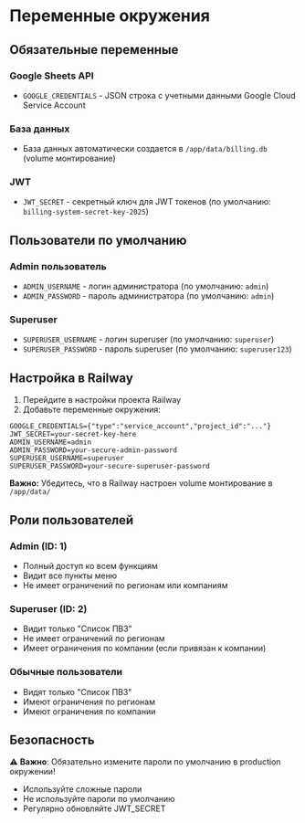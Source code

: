 # Переменные окружения

## Обязательные переменные

### Google Sheets API
- `GOOGLE_CREDENTIALS` - JSON строка с учетными данными Google Cloud Service Account

### База данных
- База данных автоматически создается в `/app/data/billing.db` (volume монтирование)

### JWT
- `JWT_SECRET` - секретный ключ для JWT токенов (по умолчанию: `billing-system-secret-key-2025`)

## Пользователи по умолчанию

### Admin пользователь
- `ADMIN_USERNAME` - логин администратора (по умолчанию: `admin`)
- `ADMIN_PASSWORD` - пароль администратора (по умолчанию: `admin`)

### Superuser
- `SUPERUSER_USERNAME` - логин superuser (по умолчанию: `superuser`)
- `SUPERUSER_PASSWORD` - пароль superuser (по умолчанию: `superuser123`)

## Настройка в Railway

1. Перейдите в настройки проекта Railway
2. Добавьте переменные окружения:

```
GOOGLE_CREDENTIALS={"type":"service_account","project_id":"..."}
JWT_SECRET=your-secret-key-here
ADMIN_USERNAME=admin
ADMIN_PASSWORD=your-secure-admin-password
SUPERUSER_USERNAME=superuser
SUPERUSER_PASSWORD=your-secure-superuser-password
```

**Важно:** Убедитесь, что в Railway настроен volume монтирование в `/app/data/`

## Роли пользователей

### Admin (ID: 1)
- Полный доступ ко всем функциям
- Видит все пункты меню
- Не имеет ограничений по регионам или компаниям

### Superuser (ID: 2)
- Видит только "Список ПВЗ"
- Не имеет ограничений по регионам
- Имеет ограничения по компании (если привязан к компании)

### Обычные пользователи
- Видят только "Список ПВЗ"
- Имеют ограничения по регионам
- Имеют ограничения по компании

## Безопасность

⚠️ **Важно**: Обязательно измените пароли по умолчанию в production окружении!

- Используйте сложные пароли
- Не используйте пароли по умолчанию
- Регулярно обновляйте JWT_SECRET
